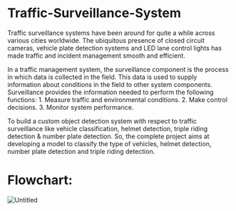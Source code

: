# Traffic-Surveillance-System

Traffic surveillance systems have been around for quite a while across various cities worldwide. The ubiquitous presence of closed circuit cameras, vehicle plate detection systems and LED lane control lights has made traffic and incident management smooth and efficient. 

In a traffic management system, the surveillance component is the process in which data is collected in the field. This data is used to supply information about conditions in the field to other system components. Surveillance provides the information needed to perform the following functions:
      1. Measure traffic and environmental conditions. 
      2. Make control decisions. 
      3. Monitor system performance.

To build a custom object detection system with respect to traffic surveillance like vehicle classification, helmet detection, triple riding detection & number plate detection. So, the complete project aims at developing a model to classify the type of vehicles, helmet detection, number plate detection and triple riding detection.

# Flowchart:
![Untitled](https://user-images.githubusercontent.com/73810961/135345373-d5004c0c-b84a-4d5b-9c56-6a2131b107d5.png)

